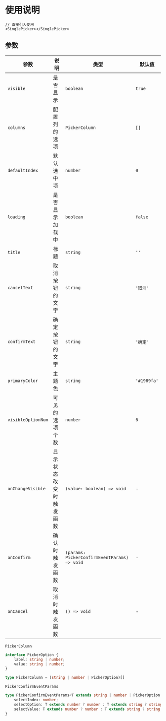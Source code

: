 # 使用说明

```tsx
// 直接引入使用
<SinglePicker></SinglePicker>
```



## 参数

| 参数               | 说明                   | 类型                                         | 默认值      |
| ------------------ | ---------------------- | -------------------------------------------- | ----------- |
| `visible`          | 是否显示               | `boolean`                                    | `true`      |
| `columns`          | 配置列的选项           | `PickerColumn`                               | `[]`        |
| `defaultIndex`     | 默认选中项             | `number`                                     | `0`         |
| `loading`          | 是否显示加载中         | `boolean`                                    | `false`     |
| `title`            | 标题                   | `string`                                     | `''`        |
| `cancelText`       | 取消按钮的文字         | `string`                                     | `'取消'`    |
| `confirmText`      | 确定按钮的文字         | `string`                                     | `'确定'`    |
| `primaryColor`     | 主题色                 | `string`                                     | `'#1989fa'` |
| `visibleOptionNum` | 可见的选项个数         | `number`                                     | `6`         |
| `onChangeVisible`  | 显示状态改变时触发函数 | `(value: boolean) => void`                   | -           |
| `onConfirm`        | 确认时触发函数         | `(params: PickerConfirmEventParams) => void` | -           |
| `onCancel`         | 取消时触发函数         | `() => void`                                 | -           |

`PickerColumn`

```typescript
interface PickerOption {
    label: string | number;
    value: string | number;
}

type PickerColumn = (string | number | PickerOption)[]
```

`PickerConfirmEventParams`

```typescript
type PickerConfirmEventParams<T extends string | number | PickerOption = PickerOption> = {
    selectIndex: number;
    selectOption: T extends number ? number : T extends string ? string : PickerOption;
    selectValue: T extends number ? number : T extends string ? string : string | number;
}
```

